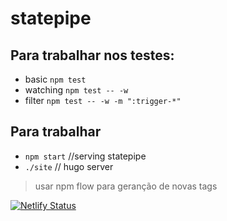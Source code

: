 # statepipe

## Para trabalhar nos testes:

* basic `npm test`
* watching `npm test -- -w` 
* filter `npm test -- -w -m ":trigger-*"`

## Para trabalhar 

* `npm start` //serving statepipe
* `./site` // hugo server

> usar npm flow para geranção de novas tags

[![Netlify Status](https://api.netlify.com/api/v1/badges/bd2523bc-37bf-4a19-a2b3-118da9bc4d5b/deploy-status)](https://app.netlify.com/sites/statepipe/deploys)
